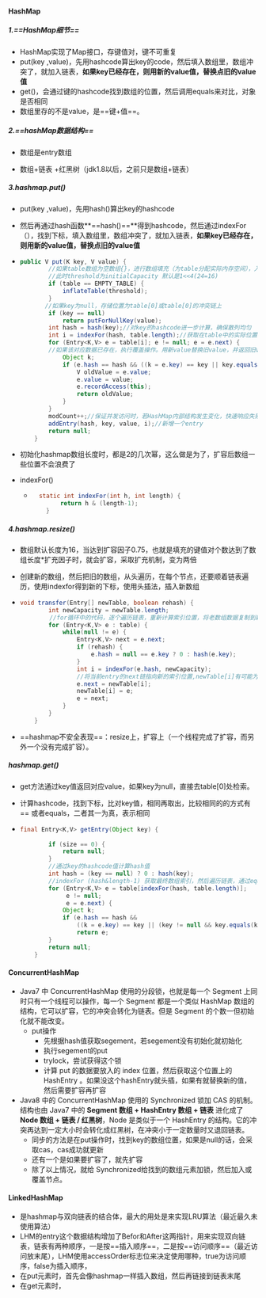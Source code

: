 #### HashMap

##### 1.==HashMap细节==

* HashMap实现了Map接口，存键值对，键不可重复
* put(key ,value)，先用hashcode算出key的code，然后填入数组里，数组冲突了，就加入链表，**如果key已经存在，则用新的value值，替换点旧的value值**
* get()，会通过键的hashcode找到数组的位置，然后调用equals来对比，对象是否相同
* 数组里存的不是value，是==键+值==。



##### 2.==hashMap数据结构==

* 数组是entry数组

* 数组+链表 +红黑树（jdk1.8以后，之前只是数组+链表）

##### 3.hashmap.put()

* put(key ,value)，先用hash()算出key的hashcode

* 然后再通过hash函数**==hash()==**得到hashcode，然后通过indexFor（），找到下标，填入数组里，数组冲突了，就加入链表，**如果key已经存在，则用新的value值，替换点旧的value值**

* ```java
  public V put(K key, V value) {
          //如果table数组为空数组{}，进行数组填充（为table分配实际内存空间），入参为threshold，
          //此时threshold为initialCapacity 默认是1<<4(24=16)
          if (table == EMPTY_TABLE) {
              inflateTable(threshold);
          }
         //如果key为null，存储位置为table[0]或table[0]的冲突链上
          if (key == null)
              return putForNullKey(value);
          int hash = hash(key);//对key的hashcode进一步计算，确保散列均匀
          int i = indexFor(hash, table.length);//获取在table中的实际位置
          for (Entry<K,V> e = table[i]; e != null; e = e.next) {
          //如果该对应数据已存在，执行覆盖操作。用新value替换旧value，并返回旧value
              Object k;
              if (e.hash == hash && ((k = e.key) == key || key.equals(k))) {
                  V oldValue = e.value;
                  e.value = value;
                  e.recordAccess(this);
                  return oldValue;
              }
          }
          modCount++;//保证并发访问时，若HashMap内部结构发生变化，快速响应失败
          addEntry(hash, key, value, i);//新增一个entry
          return null;
      }
  ```

* 初始化hashmap数组长度时，都是2的几次幂，这么做是为了，扩容后数组一些位置不会浪费了

* indexFor()

  * ```JAVA
      static int indexFor(int h, int length) {
            return h & (length-1);
        }
    ```

    

##### 4.hashmap.resize()

* 数组默认长度为16，当达到扩容因子0.75，也就是填充的键值对个数达到了数组长度*扩充因子时，就会扩容，采取扩充机制，变为两倍

* 创建新的数组，然后把旧的数组，从头遍历，在每个节点，还要顺着链表遍历，使用indexfor得到新的下标，使用头插法，插入新数组

* ```JAVA
  void transfer(Entry[] newTable, boolean rehash) {
          int newCapacity = newTable.length;
  　　　　　//for循环中的代码，逐个遍历链表，重新计算索引位置，将老数组数据复制到新数组中去（数组不存储实际数据，所以仅仅是拷贝引用而已）
          for (Entry<K,V> e : table) {
              while(null != e) {
                  Entry<K,V> next = e.next;
                  if (rehash) {
                      e.hash = null == e.key ? 0 : hash(e.key);
                  }
                  int i = indexFor(e.hash, newCapacity);
                  //将当前entry的next链指向新的索引位置,newTable[i]有可能为空，有可能也是个entry链，如果是entry链，直接在链表头部插入。
                  e.next = newTable[i];
                  newTable[i] = e;
                  e = next;
              }
          }
      }
  ```

* ==hashmap不安全表现==：resize上，扩容上（一个线程完成了扩容，而另外一个没有完成扩容）。



##### hashmap.get()

* get方法通过key值返回对应value，如果key为null，直接去table[0]处检索。

* 计算hashcode，找到下标，比对key值，相同再取出，比较相同的的方式有== 或者equals，二者其一为真，表示相同

* ```java
  final Entry<K,V> getEntry(Object key) {
              
          if (size == 0) {
              return null;
          }
          //通过key的hashcode值计算hash值
          int hash = (key == null) ? 0 : hash(key);
          //indexFor (hash&length-1) 获取最终数组索引，然后遍历链表，通过equals方法比对找出对应记录
          for (Entry<K,V> e = table[indexFor(hash, table.length)];
               e != null;
               e = e.next) {
              Object k;
              if (e.hash == hash && 
                  ((k = e.key) == key || (key != null && key.equals(k))))//比较相同
                  return e;
          }
          return null;
      }    
  ```



#### ConcurrentHashMap

* Java7 中 ConcurrentHashMap 使用的分段锁，也就是每一个 Segment 上同时只有一个线程可以操作，每一个 Segment 都是一个类似 HashMap 数组的结构，它可以扩容，它的冲突会转化为链表。但是 Segment 的个数一但初始化就不能改变。
  * put操作
    * 先根据hash值获取segement，若segement没有初始化就初始化
    * 执行segement的put
    * trylock，尝试获得这个锁
    * 计算 put 的数据要放入的 index 位置，然后获取这个位置上的 HashEntry 。如果没这个hashEntry就头插，如果有就替换新的值，然后需要扩容再扩容
* Java8 中的 ConcurrentHashMap 使用的 Synchronized 锁加 CAS 的机制。结构也由 Java7 中的 **Segment 数组 + HashEntry 数组 + 链表** 进化成了 **Node 数组 + 链表 / 红黑树**，Node 是类似于一个 HashEntry 的结构。它的冲突再达到一定大小时会转化成红黑树，在冲突小于一定数量时又退回链表。
  * 同步的方法是在put操作时，找到key的数组位置，如果是null的话，会采取cas，cas成功就更新
  * 还有一个是如果要扩容了，就先扩容
  * 除了以上情况，就给 Synchronized给找到的数组元素加锁，然后加入或覆盖节点。



#### LinkedHashMap

* 是hashmap与双向链表的结合体，最大的用处是来实现LRU算法（最近最久未使用算法）
* LHM的entry这个数据结构增加了Befor和After这两指针，用来实现双向链表，链表有两种顺序，一是按==插入顺序==，二是按==访问顺序==（最近访问放末尾），LHM使用accessOrder标志位来决定使用哪种，true为访问顺序，false为插入顺序，
* 在put元素时，首先会像hashmap一样插入数组，然后再链接到链表末尾
* 在get元素时，
